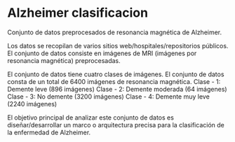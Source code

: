 # Alzheimer clasificacion
Conjunto de datos preprocesados de resonancia magnética de Alzheimer.

Los datos se recopilan de varios sitios web/hospitales/repositorios públicos.
El conjunto de datos consiste en imágenes de MRI (imágenes por resonancia magnética) preprocesadas.

El conjunto de datos tiene cuatro clases de imágenes.
El conjunto de datos consta de un total de 6400 imágenes de resonancia magnética.
Clase - 1: Demente leve (896 imágenes)
Clase - 2: Demente moderada (64 imágenes)
Clase - 3: No demente (3200 imágenes)
Clase - 4: Demente muy leve (2240 imágenes)

El objetivo principal de analizar este conjunto de datos es diseñar/desarrollar un marco o arquitectura precisa para la clasificación de la enfermedad de Alzheimer.

